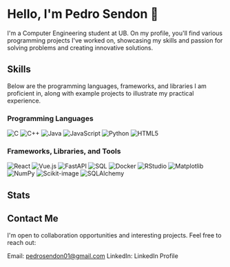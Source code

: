 # Hello, I'm Pedro Sendon 👋

I'm a Computer Engineering student at UB. On my profile, you'll find various programming projects I've worked on, showcasing my skills and passion for solving problems and creating innovative solutions.

## Skills
Below are the programming languages, frameworks, and libraries I am proficient in, along with example projects to illustrate my practical experience.


### Programming Languages
![C](https://img.shields.io/badge/C-00599C?style=for-the-badge&logo=c&logoColor=white)
![C++](https://img.shields.io/badge/C++-00599C?style=for-the-badge&logo=c%2B%2B&logoColor=white)
![Java](https://img.shields.io/badge/Java-ED8B00?style=for-the-badge&logo=java&logoColor=white)
![JavaScript](https://img.shields.io/badge/JavaScript-F7DF1E?style=for-the-badge&logo=javascript&logoColor=black)
![Python](https://img.shields.io/badge/Python-3776AB?style=for-the-badge&logo=python&logoColor=white)
![HTML5](https://img.shields.io/badge/HTML5-E34F26?style=for-the-badge&logo=html5&logoColor=white)

### Frameworks, Libraries, and Tools
![React](https://img.shields.io/badge/React-20232A?style=for-the-badge&logo=react&logoColor=61DAFB)
![Vue.js](https://img.shields.io/badge/Vue.js-35495E?style=for-the-badge&logo=vue.js&logoColor=4FC08D)
![FastAPI](https://img.shields.io/badge/FastAPI-005571?style=for-the-badge&logo=fastapi)
![SQL](https://img.shields.io/badge/SQL-4479A1?style=for-the-badge&logo=amazon-dynamodb&logoColor=white)
![Docker](https://img.shields.io/badge/Docker-2496ED?style=for-the-badge&logo=docker&logoColor=white)
![RStudio](https://img.shields.io/badge/RStudio-75AADB?style=for-the-badge&logo=rstudio&logoColor=white)
![Matplotlib](https://img.shields.io/badge/Matplotlib-263238?style=for-the-badge&logo=matplotlib&logoColor=white)
![NumPy](https://img.shields.io/badge/NumPy-013243?style=for-the-badge&logo=numpy&logoColor=white)
![Scikit-image](https://img.shields.io/badge/Scikit--image-F7931E?style=for-the-badge&logo=scikit-image&logoColor=white)
![SQLAlchemy](https://img.shields.io/badge/SQLAlchemy-CC2927?style=for-the-badge&logo=sqlalchemy&logoColor=white)

## Stats

## Contact Me

I'm open to collaboration opportunities and interesting projects. Feel free to reach out:

Email: pedrosendon01@gmail.com
LinkedIn: LinkedIn Profile
